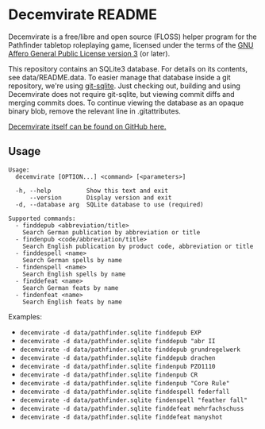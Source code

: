 Decemvirate README
==================

Decemvirate is a free/libre and open source (FLOSS) helper program for the
Pathfinder tabletop roleplaying game, licensed under the terms of the
[GNU Affero General Public License version 3](https://www.gnu.org/licenses/agpl.html)
(or later).

This repository contains an SQLite3 database. For details on its contents, see
data/README.data. To easier manage that database inside a git repository, we're
using [git-sqlite](https://github.com/cannadayr/git-sqlite). Just checking out,
building and using Decemvirate does not require git-sqlite, but viewing commit
diffs and merging commits does. To continue viewing the database as an opaque
binary blob, remove the relevant line in .gitattributes.

[Decemvirate itself can be found on GitHub here.](https://github.com/DrMcCoy/decemvirate)

Usage
-----

```
Usage:
  decemvirate [OPTION...] <command> [<parameters>]

  -h, --help          Show this text and exit
      --version       Display version and exit
  -d, --database arg  SQLite database to use (required)

Supported commands:
  - finddepub <abbreviation/title>
    Search German publication by abbreviation or title
  - findenpub <code/abbreviation/title>
    Search English publication by product code, abbreviation or title
  - finddespell <name>
    Search German spells by name
  - findenspell <name>
    Search English spells by name
  - finddefeat <name>
    Search German feats by name
  - findenfeat <name>
    Search English feats by name
```

Examples:

- `decemvirate -d data/pathfinder.sqlite finddepub EXP`
- `decemvirate -d data/pathfinder.sqlite finddepub "abr II`
- `decemvirate -d data/pathfinder.sqlite finddepub grundregelwerk`
- `decemvirate -d data/pathfinder.sqlite finddepub drachen`
- `decemvirate -d data/pathfinder.sqlite findenpub PZO1110`
- `decemvirate -d data/pathfinder.sqlite findenpub CR`
- `decemvirate -d data/pathfinder.sqlite findenpub "Core Rule"`
- `decemvirate -d data/pathfinder.sqlite finddespell federfall`
- `decemvirate -d data/pathfinder.sqlite findenspell "feather fall"`
- `decemvirate -d data/pathfinder.sqlite finddefeat mehrfachschuss`
- `decemvirate -d data/pathfinder.sqlite finddefeat manyshot`

